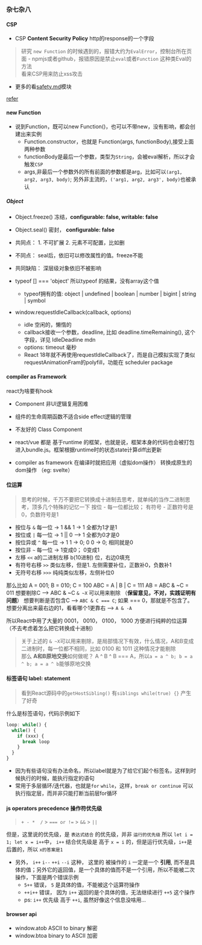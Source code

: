 ### 杂七杂八


#### CSP
- CSP **Content Security Policy** http的response的一个字段
> 研究 `new Function` 的时候遇到的，报错大约为`EvalError`，控制台所在页面 - npmjs或者github，报错原因是禁止`eval`或者`Function` 这种类Eval的方法  
> 看来CSP用来防止xss攻击
- 更多的看[safety.md](./safety.md)模块

[refer](https://www.imperva.com/learn/application-security/content-security-policy-csp-header)


#### new Function
- 说到Function，既可以new Function()，也可以不带new，没有影响，都会创建出来实例
  - Function.constructor，也就是 Function(args, functionBody),接受上面两种参数
  - functionBody是最后一个参数，类型为`String`，会被eval解析，所以才会触发`CSP`
  - args,非最后一个参数外的所有前面的参数都是arg，比如可以`(arg1, arg2, arg3, body)`; 另外非主流的，`('arg1, arg2, arg3', body)`也被承认



##### Object
- Object.freeze() 冻结，**configurable: false, writable: false**
- Object.seal() 密封， **configurable: false**
- 共同点： 1. 不可扩展 2. 元素不可配置，比如删
- 不同点： seal后，依旧可以修改属性的值。freeze不能
- 共同缺陷： 深层级对象依旧不被影响

- typeof [] === 'object' 所以typeof 的结果，没有array这个值
  - typeof拥有的值: object | undefined | boolean | number | bigint | string | symbol


- window.requestIdleCallback(callback, options)
  - idle 空闲的，懒惰的
  - callback接收一个参数，deadline, 比如 deadline.timeRemaining(), 这个字段，详见 IdleDeadline mdn
  - options: timeout 毫秒
  - React 18年就不再使用requestIdleCallback了，而是自己模拟实现了类似 requestAnimationFram的polyfill，功能在 scheduler package



#### compiler as Framework
react为啥要有hook
- Component 非UI逻辑复用困难
- 组件的生命周期函数不适合side effect逻辑的管理
- 不友好的 Class Component

- react/vue 都是 基于runtime 的框架，也就是说，框架本身的代码也会被打包进入bundle.js。框架根据runtime时的状态state计算diff出更新
- compiler as framework 在编译时就把应用（虚拟dom操作） 转换成原生的dom操作 （eg: svelte）


#### 位运算
> 思考的时候，千万不要把它转换成十进制去思考，就单纯的当作二进制思考，顶多几个特殊的记忆一下
> 按位 - 每一位都比较； 有符号 - 正数符号是0，负数符号是1
- 按位与 `&`  每一位 -> 1 && 1 -> 1 全都为1才是1
- 按位或 `|`  每一位 -> 1 || 0 --> 1  全都为0才是0
- 按位异或 `^` 每一位 -> 1 1 -> 0; 0 0 -> 0; 相同就是0
- 按位非 `~`  每一位 -> 1变成0； 0变成1
- 左移 `<<`  a的二进制左移 b(10进制) 位，右边0填充
- 有符号右移 `>>`  类似左移，但是1. 左侧需要补位，正数补0，负数补1
- 无符号右移 `>>>`  纯纯类似左移，左侧补位0

那么比如 A = 001; B = 010; C = 100
ABC = A | B | C  = 111
AB = ABC & ~C  = 011
想要剔除C --> ABC & ~C `& ~X` 可以用来剔除 （**保留意见，不对，实践证明有问题**）
想要判断是否包含C --> `ABC & C === C`; 如果 === 0，那就是不包含了。
想要分离出来最右边的1，看看哪个1更靠右 --> `A & -A`

所以React中用了大量的 0001， 0010， 0100， 1000 方便进行纯粹的位运算（不去考虑着怎么把它转换成十进制）

> 关于上述的 `& ~X`可以用来剔除，是局部情况下有效，什么情况，A和B变成二进制时，每一位都不相同，比如 0100 和 1011 这种情况才能剔除  
> 那么 **A和B原地交换**如何做呢？ A ^ B ^ B === A，所以`a = a ^ b; b = a ^ b; a = a ^ b`能够原地交换


#### 标签语句 label: statement
> 看到React源码中的`getHostSibling()` 有`siblings while(true) {}` 产生了好奇

什么是标签语句，代码示例如下
```js
loop: while() {
  while() {
    if (xxx) {
      break loop
    }
  }
}
```
- 因为有些语句没有办法命名，所以label就是为了给它们起个标签名，这样到时候执行的时候，能执行指定的语句
- 常用于多层循环/迭代器，也就是`for` `while`，这样，`break or continue` 可以执行指定层，而并非只能打断当前层for循环

#### js operators precedence 操作符优先级
> `+ - *  /` > `=== or !=` > `&&` > `||`

但是，这里说的优先级，是 `表达式结合` 的优先级，并非 `运行的优先级`
所以 `let i = 1; let x = i++`中， `i++` 结合优先级是 高于 `x = i` 的，但是运行优先级，`i++`是后置的，所以 `x的答案是1`

- 另外， `i++` `i--` `++i` `--i` 这种， 这里的 被操作的 `i` 一定是一个 **引用**, 而不是具体的值；另外它的返回值，是一个具体的值而不是一个引用，所以不能被二次操作，下面是两个错误示例
  - `5++` 错误， `5` 是具体的值，不能被这个运算符操作
  - `++i++` 错误， 因为 `i++` 返回的是个具体的值，无法继续进行 `++5` 这个操作
  - ps: `i++` 优先级 高于 `++i`, 虽然好像这个信息没啥用...

#### browser api
- window.atob   ASCII to binary 解密
- window.btoa   binary to ASCII 加密